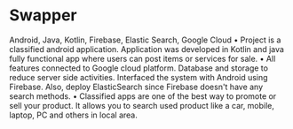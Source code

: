 # Swapper
Android, Java, Kotlin, Firebase, Elastic Search, Google Cloud 
•	Project is a classified android application. Application was developed in Kotlin and java fully functional app where users can post items or services for sale.
•	All features connected to Google cloud platform. Database and storage to reduce server side activities. Interfaced the system with Android using Firebase. Also, deploy ElasticSearch since Firebase doesn't have any search methods.
•	Classified apps are one of the best way to promote or sell your product. It allows you to search used product like a car, mobile, laptop, PC and others in local area.
